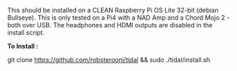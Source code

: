 
This should be installed on a CLEAN Raspberry Pi OS Lite 32-bit (debian Bullseye).  This is only tested on a Pi4 with a NAD Amp and a Chord Mojo 2 - both over USB.  The headphones and HDMI outputs are disabled in the install script.


**To Install :**

git clone https://github.com/robsterooni/tidal && sudo ./tidal/install.sh

